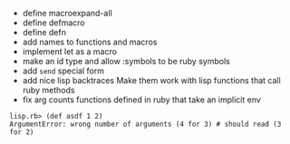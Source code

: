 - define macroexpand-all
- define defmacro
- define defn
- add names to functions and macros
- implement let as a macro
- make an id type and allow :symbols to be ruby symbols
- add `send` special form
- add nice lisp backtraces
  Make them work with lisp functions that call ruby methods
- fix arg counts functions defined in ruby that take an implicit env

```
lisp.rb> (def asdf 1 2)
ArgumentError: wrong number of arguments (4 for 3) # should read (3 for 2)
```
